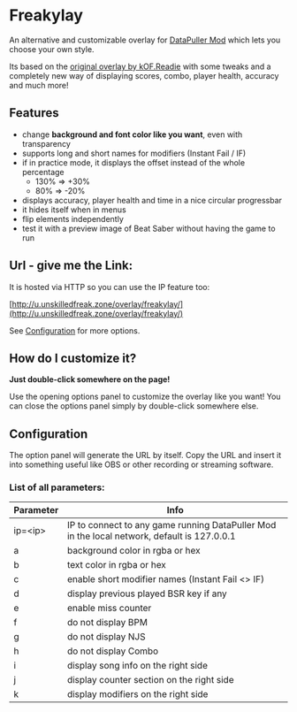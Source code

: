 # Freakylay
An alternative and customizable overlay for [DataPuller Mod](https://github.com/kOFReadie/DataPuller) which lets you choose your own style.

Its based on the [original overlay by kOF.Readie](https://github.com/kOFReadie/BSDP-Overlay) with some tweaks and a completely new way of displaying scores, combo, player health, accuracy and much more!

## Features

- change **background and font color like you want**, even with transparency
- supports long and short names for modifiers (Instant Fail / IF)
- if in practice mode, it displays the offset instead of the whole percentage
    - 130% => +30%
    - 80% => -20%
- displays accuracy, player health and time in a nice circular progressbar
- it hides itself when in menus
- flip elements independently
- test it with a preview image of Beat Saber without having the game to run

## Url - give me the Link:
It is hosted via HTTP so you can use the IP feature too:

[http://u.unskilledfreak.zone/overlay/freakylay/](http://u.unskilledfreak.zone/overlay/freakylay/)

See [Configuration](#Configuration) for more options. 

## How do I customize it?

**Just double-click somewhere on the page!**

Use the opening options panel to customize the overlay like you want!
You can close the options panel simply by double-click somewhere else.

## Configuration

The option panel will generate the URL by itself. Copy the URL and insert it into something useful like OBS or other recording or streaming software.

### List of all parameters:

|Parameter|Info
|---|---|
|ip=\<ip\>|IP to connect to any game running DataPuller Mod in the local network, default is 127.0.0.1|
|a|background color in rgba or hex|
|b|text color in rgba or hex|
|c|enable short modifier names (Instant Fail <> IF)|
|d|display previous played BSR key if any|
|e|enable miss counter|
|f|do not display BPM|
|g|do not display NJS|
|h|do not display Combo|
|i|display song info on the right side|
|j|display counter section on the right side|
|k|display modifiers on the right side|